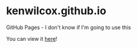 kenwilcox.github.io
===================

GitHub Pages - I don't know if I'm going to use this

You can view it [here](http://kenwilcox.github.io/ "This Page")!
